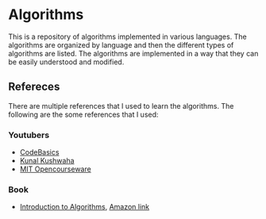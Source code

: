 # Algorithms

This is a repository of algorithms implemented in various languages. The algorithms are organized by language and then the different types of algorithms are listed. The algorithms are implemented in a way that they can be easily understood and modified.

## Refereces

There are multiple references that I used to learn the algorithms. The following are the some references that I used:

### Youtubers

- [CodeBasics](https://www.youtube.com/c/codebasics)
- [Kunal Kushwaha](https://www.youtube.com/c/KunalKushwaha)
- [MIT Opencourseware](https://www.youtube.com/watch?v=ZA-tUyM_y7s&list=PLUl4u3cNGP63EdVPNLG3ToM6LaEUuStEY)

### Book

- [Introduction to Algorithms](https://mitpress.mit.edu/books/introduction-algorithms-third-edition), [Amazon link](https://www.amazon.in/Introduction-Algorithms-Eastern-Economy-Thomas/dp/8120340078/ref=sr_1_omk_4?keywords=introduction+to+algorithms&qid=1666098228&qu=eyJxc2MiOiIyLjkzIiwicXNhIjoiMS43MyIsInFzcCI6IjEuNDUifQ%3D%3D&sprefix=introdu%2Caps%2C308&sr=8-4)
  